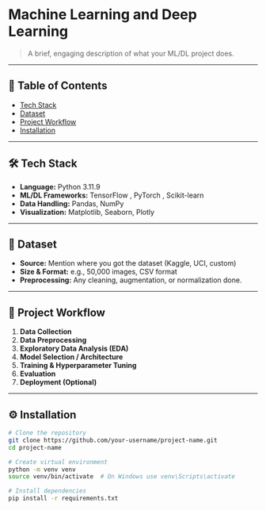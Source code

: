 # Machine Learning and Deep Learning

> A brief, engaging description of what your ML/DL project does.

---

## 📌 Table of Contents
- [Tech Stack](#tech-stack)
- [Dataset](#dataset)
- [Project Workflow](#project-workflow)
- [Installation](#installation)
---


## 🛠 Tech Stack
- **Language:** Python 3.11.9
- **ML/DL Frameworks:** TensorFlow , PyTorch , Scikit-learn
- **Data Handling:** Pandas, NumPy
- **Visualization:** Matplotlib, Seaborn, Plotly

---

## 📂 Dataset
- **Source:** Mention where you got the dataset (Kaggle, UCI, custom)
- **Size & Format:** e.g., 50,000 images, CSV format
- **Preprocessing:** Any cleaning, augmentation, or normalization done.

---

## 🔄 Project Workflow
1. **Data Collection**
2. **Data Preprocessing**
3. **Exploratory Data Analysis (EDA)**
4. **Model Selection / Architecture**
5. **Training & Hyperparameter Tuning**
6. **Evaluation**
7. **Deployment (Optional)**

---

## ⚙️ Installation
```bash
# Clone the repository
git clone https://github.com/your-username/project-name.git
cd project-name

# Create virtual environment
python -m venv venv
source venv/bin/activate  # On Windows use venv\Scripts\activate

# Install dependencies
pip install -r requirements.txt
